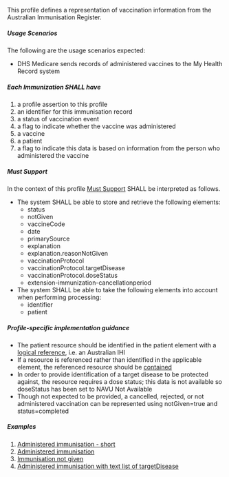 This profile defines a representation of vaccination information from the Australian Immunisation Register.

##### **Usage Scenarios**
 The following are the usage scenarios expected:
* DHS Medicare sends records of administered vaccines to the My Health Record system

##### **Each Immunization SHALL have**
1. a profile assertion to this profile
1. an identifier for this immunisation record
1. a status of vaccination event
1. a flag to indicate whether the vaccine was administered
1. a vaccine 
1. a patient
1. a flag to indicate this data is based on information from the person who administered the vaccine

#####  **Must Support**
In the context of this profile [Must Support](http://hl7.org/fhir/STU3/conformance-rules.html#mustSupport) SHALL be interpreted as follows.
* The system SHALL be able to store and retrieve the following elements:
    * status
    * notGiven
    * vaccineCode
    * date
    * primarySource
    * explanation
    * explanation.reasonNotGiven
    *  vaccinationProtocol
    * vaccinationProtocol.targetDisease
    * vaccinationProtocol.doseStatus
    * extension-immunization-cancellationperiod
* The system SHALL be able to take the following elements into account when performing processing:
    * identifier
    * patient

##### **Profile-specific implementation guidance**
* The patient resource should be identified in the patient element with a [logical reference](https://www.hl7.org/fhir/STU3/references.html#logical), i.e. an Australian IHI
* If a resource is referenced rather than identified in the applicable element, the referenced resource should be [contained](https://www.hl7.org/fhir/STU3/references.html#contained)
* In order to provide identification of a target disease to be protected against, the resource requires a dose status; this data is not available so doseStatus has been set to NAVU Not Available
* Though not expected to be provided, a cancelled, rejected, or not administered vaccination can be represented using notGiven=true and status=completed

##### **Examples**
1. [Administered immunisation - short](Immunization-immunization-air-example-administration-short.html)
1. [Administered immunisation](Immunization-immunization-air-example-administration.html)
1. [Immunisation not given](Immunization-immunization-air-example-notGiven.html)
1. [Administered immunisation with text list of targetDisease](Immunization-immunization-air-example-administration-text.html)



